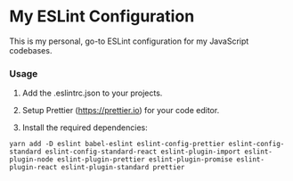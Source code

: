 # My ESLint Configuration

This is my personal, go-to ESLint configuration for my JavaScript codebases.

### Usage

1. Add the .eslintrc.json to your projects.

2. Setup Prettier (https://prettier.io) for your code editor.

3. Install the required dependencies:

```
yarn add -D eslint babel-eslint eslint-config-prettier eslint-config-standard eslint-config-standard-react eslint-plugin-import eslint-plugin-node eslint-plugin-prettier eslint-plugin-promise eslint-plugin-react eslint-plugin-standard prettier
```

